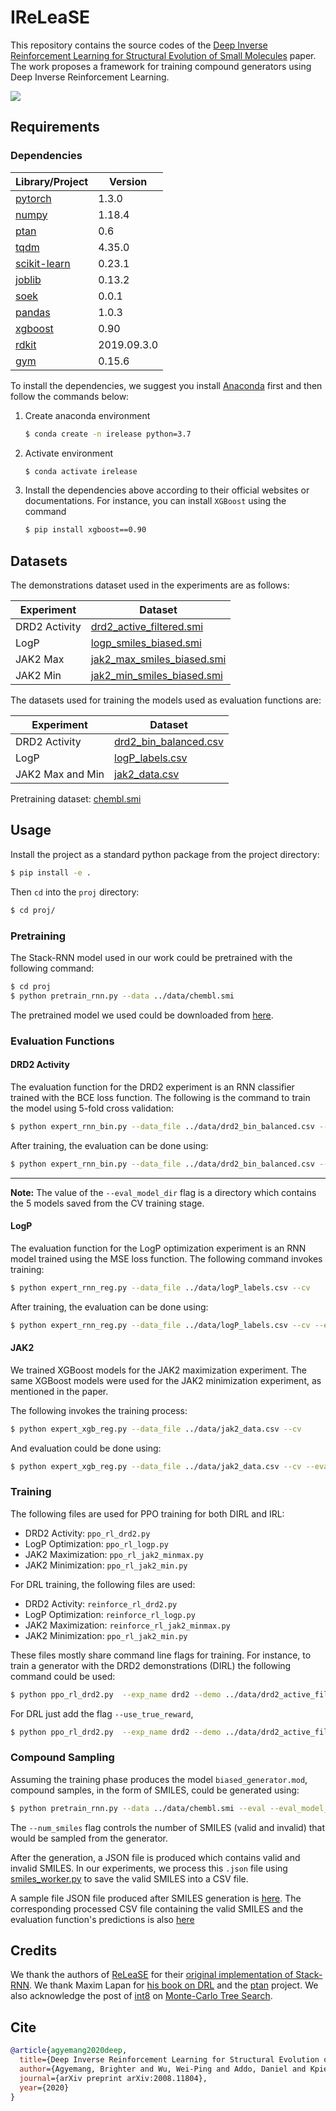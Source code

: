 # IReLeaSE
This repository contains the source codes of the 
[Deep Inverse Reinforcement Learning for Structural Evolution of Small Molecules](https://pubmed.ncbi.nlm.nih.gov/33348357/)
paper. The work proposes a framework for training compound generators using 
Deep Inverse Reinforcement Learning.

<img style="max-width: 300px; height: auto; " src="./proj/framework.png" />

## Requirements
### Dependencies

|Library/Project | Version     |
|----------------|-------------|
| [pytorch](https://pytorch.org/get-started/locally/)          | 1.3.0       |
|[numpy](https://pypi.org/project/numpy/) | 1.18.4|
|[ptan](https://github.com/Shmuma/ptan) | 0.6|
| [tqdm](https://github.com/tqdm/tqdm)                         | 4.35.0      |
|[scikit-learn](https://scikit-learn.org/stable/install.html)|0.23.1
|[joblib](https://pypi.org/project/joblib/)|0.13.2|
| [soek](https://github.com/bbrighttaer/soek)                  | 0.0.1       |
|[pandas](https://pypi.org/project/pandas/)|1.0.3|
|[xgboost](https://pypi.org/project/xgboost/)|0.90|
| [rdkit](https://anaconda.org/rdkit/rdkit)                    | 2019.09.3.0 |
|[gym](https://github.com/openai/gym)|0.15.6|

To install the dependencies, we suggest you install 
[Anaconda](https://www.anaconda.com/products/individual) 
first and then follow the commands below:

1. Create anaconda environment
    ```bash
    $ conda create -n irelease python=3.7
    ```
2. Activate environment
   ```bash
   $ conda activate irelease
   ```
3. Install the dependencies above according to their official websites or documentations.
For instance, you can install `XGBoost` using the command
   ```bash
   $ pip install xgboost==0.90
   ```

## Datasets
The demonstrations dataset used in the experiments are as follows:

|Experiment|Dataset|
|----------|--------| 
|DRD2 Activity|[drd2_active_filtered.smi](./data/drd2_active_filtered.smi)|
|LogP       | [logp_smiles_biased.smi](./data/logp_smiles_biased.smi)|
|JAK2 Max |[jak2_max_smiles_biased.smi](./data/jak2_max_smiles_biased.smi)|
|JAK2 Min |[jak2_min_smiles_biased.smi](./data/jak2_min_smiles_biased.smi)|

The datasets used for training the models used as evaluation functions are:

|Experiment|Dataset|
|----------|--------| 
|DRD2 Activity|[drd2_bin_balanced.csv](./data/drd2_bin_balanced.csv)|
|LogP       | [logP_labels.csv](./data/logP_labels.csv)|
|JAK2 Max and Min |[jak2_data.csv](./data/jak2_data.csv)|

Pretraining dataset: [chembl.smi](./data/chembl.smi)

## Usage
Install the project as a standard python package from the project directory:
```bash
$ pip install -e .
```

Then `cd` into the `proj` directory:
```bash
$ cd proj/
```

### Pretraining
The Stack-RNN model used in our work could be pretrained with the following command:
```bash
$ cd proj
$ python pretrain_rnn.py --data ../data/chembl.smi
```
The pretrained model we used could be downloaded from [here](https://www.dropbox.com/sh/54novmbmyi1p75x/AAAk3JiGYyJ3Z_FEdC7Dcxd4a?dl=0).

### Evaluation Functions
#### DRD2 Activity
The evaluation function for the DRD2 experiment is an RNN classifier trained with
the BCE loss function. The following is the command to train the model using 
5-fold cross validation:
```bash
$ python expert_rnn_bin.py --data_file ../data/drd2_bin_balanced.csv --cv
```
After training, the evaluation can be done using:
```bash
$ python expert_rnn_bin.py --data_file ../data/drd2_bin_balanced.csv --cv --eval --eval_model_dir ./model_dir/expert_rnn_bin/
```
___
**Note:**
The value of the `--eval_model_dir` flag is a directory which contains the 5 models
saved from the CV training stage.

#### LogP
The evaluation function for the LogP optimization experiment is an RNN model trained
using the MSE loss function.
The following command invokes training:
```bash
$ python expert_rnn_reg.py --data_file ../data/logP_labels.csv --cv
```
After training, the evaluation can be done using:
```bash
$ python expert_rnn_reg.py --data_file ../data/logP_labels.csv --cv --eval --eval_model_dir ./model_dir/expert_rnn_reg/
```

#### JAK2
We trained XGBoost models for the JAK2 maximization experiment. 
The same XGBoost models were used for the JAK2 minimization experiment, as 
mentioned in the paper.

The following invokes the training process: 
```bash
$ python expert_xgb_reg.py --data_file ../data/jak2_data.csv --cv
```

And evaluation could be done using:
```bash
$ python expert_xgb_reg.py --data_file ../data/jak2_data.csv --cv --eval --eval_model_dir ./model_dir/expert_xgb_reg/
```

### Training
The following files are used for PPO training for both DIRL and IRL:

- DRD2 Activity: `ppo_rl_drd2.py`
- LogP Optimization: `ppo_rl_logp.py`
- JAK2 Maximization: `ppo_rl_jak2_minmax.py`
- JAK2 Minimization: `ppo_rl_jak2_min.py`

For DRL training, the following files are used:
 
- DRD2 Activity: `reinforce_rl_drd2.py`
- LogP Optimization: `reinforce_rl_logp.py`
- JAK2 Maximization: `reinforce_rl_jak2_minmax.py`
- JAK2 Minimization: `ppo_rl_jak2_min.py`

These files mostly share command line flags for training. For instance, to train
a generator with the DRD2 demonstrations (DIRL) the following command could be used:
```bash
$ python ppo_rl_drd2.py  --exp_name drd2 --demo ../data/drd2_active_filtered.smi --unbiased ../data/unbiased_smiles.smi --prior_data ../data/chembl.smi --pretrained_model irelease_prior.mod
```
For DRL just add the flag `--use_true_reward`,
```bash
$ python ppo_rl_drd2.py  --exp_name drd2 --demo ../data/drd2_active_filtered.smi --unbiased ../data/unbiased_smiles.smi --prior_data ../data/chembl.smi --pretrained_model irelease_prior.mod --use_true_reward
```

### Compound Sampling
Assuming the training phase produces the model `biased_generator.mod`, compound
samples, in the form of SMILES, could be generated using:
```bash
$ python pretrain_rnn.py --data ../data/chembl.smi --eval --eval_model_name biased_generator.mod --num_smiles 1000
```
The `--num_smiles` flag controls the number of SMILES (valid and invalid) that would be sampled from the
generator.

After the generation, a JSON file is produced which contains valid and invalid
SMILES. In our experiments, we process this `.json` file using 
[smiles_worker.py](./proj/smiles_worker.py) to save the valid SMILES into a CSV file. 

A sample file JSON file produced after SMILES generation is 
[here](./proj/analysis/DRD2_activity_smiles_biased_ppo_grl_eval.json).
The corresponding processed CSV file containing the valid SMILES and 
the evaluation function's 
predictions is also [here](./proj/analysis/DRD2_activity_smiles_biased_ppo_grl_eval.csv)

## Credits
We thank the authors of [ReLeaSE](https://advances.sciencemag.org/content/4/7/eaap7885?intcmp=trendmd-adv) for their 
[original implementation of Stack-RNN](https://github.com/isayev/ReLeaSE).
We thank Maxim Lapan for 
[his book on DRL](https://www.packtpub.com/product/deep-reinforcement-learning-hands-on-second-edition/9781838826994) 
and the [ptan](https://github.com/Shmuma/ptan) project.
We also acknowledge the post of [int8](https://github.com/int8) on 
[Monte-Carlo Tree Search](https://int8.io/monte-carlo-tree-search-beginners-guide/).

## Cite
```bibtex
@article{agyemang2020deep,
  title={Deep Inverse Reinforcement Learning for Structural Evolution of Small Molecules},
  author={Agyemang, Brighter and Wu, Wei-Ping and Addo, Daniel and Kpiebaareh, Michael Y and Nanor, Ebenezer and Haruna, Charles Roland},
  journal={arXiv preprint arXiv:2008.11804},
  year={2020}
}
```

